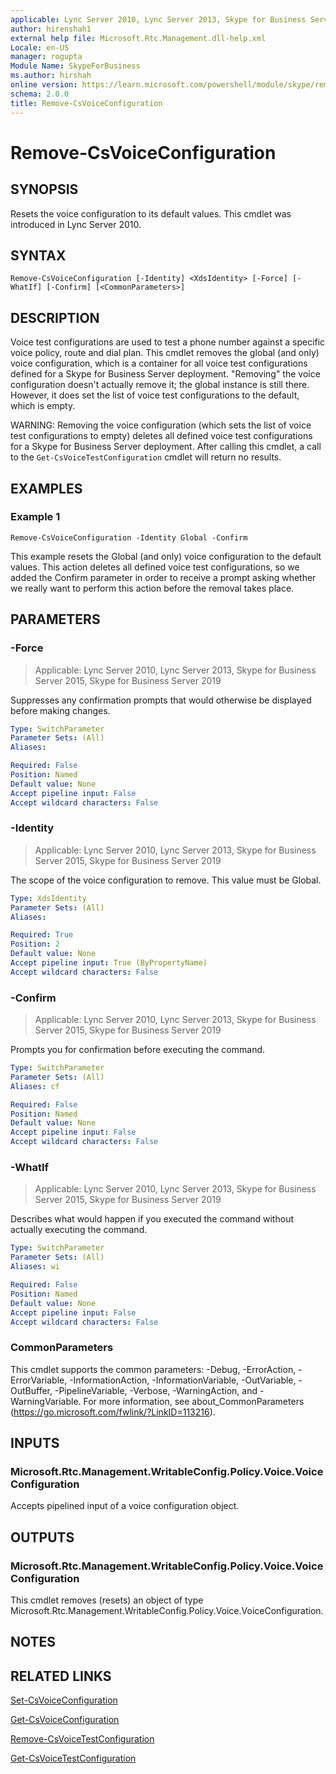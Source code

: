 ```yaml
---
applicable: Lync Server 2010, Lync Server 2013, Skype for Business Server 2015, Skype for Business Server 2019
author: hirenshah1
external help file: Microsoft.Rtc.Management.dll-help.xml
Locale: en-US
manager: rogupta
Module Name: SkypeForBusiness
ms.author: hirshah
online version: https://learn.microsoft.com/powershell/module/skype/remove-csvoiceconfiguration
schema: 2.0.0
title: Remove-CsVoiceConfiguration
---
```


# Remove-CsVoiceConfiguration

## SYNOPSIS
Resets the voice configuration to its default values.
This cmdlet was introduced in Lync Server 2010.


## SYNTAX

```
Remove-CsVoiceConfiguration [-Identity] <XdsIdentity> [-Force] [-WhatIf] [-Confirm] [<CommonParameters>]
```

## DESCRIPTION
Voice test configurations are used to test a phone number against a specific voice policy, route and dial plan.
This cmdlet removes the global (and only) voice configuration, which is a container for all voice test configurations defined for a Skype for Business Server deployment.
"Removing" the voice configuration doesn't actually remove it; the global instance is still there.
However, it does set the list of voice test configurations to the default, which is empty.

WARNING: Removing the voice configuration (which sets the list of voice test configurations to empty) deletes all defined voice test configurations for a Skype for Business Server deployment.
After calling this cmdlet, a call to the `Get-CsVoiceTestConfiguration` cmdlet will return no results.


## EXAMPLES

### Example 1
```
Remove-CsVoiceConfiguration -Identity Global -Confirm
```

This example resets the Global (and only) voice configuration to the default values.
This action deletes all defined voice test configurations, so we added the Confirm parameter in order to receive a prompt asking whether we really want to perform this action before the removal takes place.


## PARAMETERS

### -Force

> Applicable: Lync Server 2010, Lync Server 2013, Skype for Business Server 2015, Skype for Business Server 2019

Suppresses any confirmation prompts that would otherwise be displayed before making changes.

```yaml
Type: SwitchParameter
Parameter Sets: (All)
Aliases:

Required: False
Position: Named
Default value: None
Accept pipeline input: False
Accept wildcard characters: False
```

### -Identity

> Applicable: Lync Server 2010, Lync Server 2013, Skype for Business Server 2015, Skype for Business Server 2019

The scope of the voice configuration to remove.
This value must be Global.

```yaml
Type: XdsIdentity
Parameter Sets: (All)
Aliases:

Required: True
Position: 2
Default value: None
Accept pipeline input: True (ByPropertyName)
Accept wildcard characters: False
```

### -Confirm

> Applicable: Lync Server 2010, Lync Server 2013, Skype for Business Server 2015, Skype for Business Server 2019

Prompts you for confirmation before executing the command.

```yaml
Type: SwitchParameter
Parameter Sets: (All)
Aliases: cf

Required: False
Position: Named
Default value: None
Accept pipeline input: False
Accept wildcard characters: False
```

### -WhatIf

> Applicable: Lync Server 2010, Lync Server 2013, Skype for Business Server 2015, Skype for Business Server 2019

Describes what would happen if you executed the command without actually executing the command.

```yaml
Type: SwitchParameter
Parameter Sets: (All)
Aliases: wi

Required: False
Position: Named
Default value: None
Accept pipeline input: False
Accept wildcard characters: False
```

### CommonParameters
This cmdlet supports the common parameters: -Debug, -ErrorAction, -ErrorVariable, -InformationAction, -InformationVariable, -OutVariable, -OutBuffer, -PipelineVariable, -Verbose, -WarningAction, and -WarningVariable. For more information, see about_CommonParameters (https://go.microsoft.com/fwlink/?LinkID=113216).

## INPUTS

### Microsoft.Rtc.Management.WritableConfig.Policy.Voice.VoiceConfiguration

Accepts pipelined input of a voice configuration object.

## OUTPUTS

### Microsoft.Rtc.Management.WritableConfig.Policy.Voice.VoiceConfiguration
This cmdlet removes (resets) an object of type Microsoft.Rtc.Management.WritableConfig.Policy.Voice.VoiceConfiguration.

## NOTES

## RELATED LINKS

[Set-CsVoiceConfiguration](Set-CsVoiceConfiguration.md)

[Get-CsVoiceConfiguration](Get-CsVoiceConfiguration.md)

[Remove-CsVoiceTestConfiguration](Remove-CsVoiceTestConfiguration.md)

[Get-CsVoiceTestConfiguration](Get-CsVoiceTestConfiguration.md)
